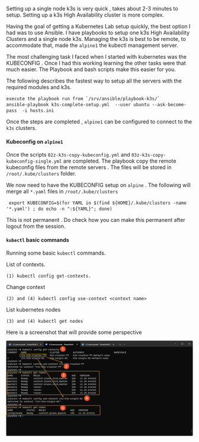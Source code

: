 Setting up a single node k3s is very quick , takes about 2-3 minutes to setup. Setting up a k3s High Availability cluster is more complex.

Having the goal of getting a Kubernetes Lab setup quickly, the best option I had was to use Ansible.  I have playbooks to setup one k3s High Availability Clusters and a single node k3s. Managing the k3s is best to be remote, to accommodate that, made the `alpine1` the kubectl management server. 

The most challenging task I faced when I started with kubernetes was the KUBECONFIG . Once I had this working learning the other tasks were that much easier. The Playbook and bash scripts make this easier for you.  

The following describes the fastest way to setup all the servers with the required modules and k3s.



```
execute the playbook run from `/srv/ansible/playbook-k3s/`
ansible-playbook k3s-complete-setup.yml  --user ubuntu --ask-become-pass  -i hosts.ini
```



Once the steps are completed , `alpine1` can be configured to connect to the `k3s` clusters. 



#### Kubeconfig on `alpine1`

Once the scripts `02z-k3s-copy-kubeconfig.yml` and `03z-k3s-copy-kubeconfig-single.yml` are completed. The playbook copy the remote kubeconfig files from the remote servers . The files will be stored in `/root/.kube/clusters`  folder. 

 We now need to have the KUBECONFIG setup on `alpine` . The following will merge all `*.yaml` files in `/root/.kube/clusters`

```
 export KUBECONFIG=$(for YAML in $(find ${HOME}/.kube/clusters -name '*.yaml') ; do echo -n ":${YAML}"; done)
```

This is not permanent . Do check how you can make this permanent after logout from the session. 

#### `kubectl` basic commands

Running some basic `kubectl` commands.

List of contexts. 

```
(1) kubectl config get-contexts.
```

Change context

```
(2) and (4) kubectl config use-context <context name>
```

List kubernetes nodes

```
(3) and (4) kubectl get nodes
```



Here is a screenshot that will provide some perspective

![202-01-kubectl-example](./../screenshots/202-01-kubectl-example.png)



